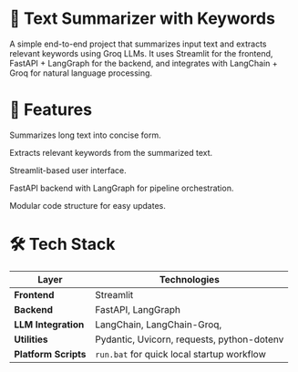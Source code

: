 # 📝 Text Summarizer with Keywords

A simple end-to-end project that summarizes input text and extracts relevant keywords using Groq LLMs.
It uses Streamlit for the frontend, FastAPI + LangGraph for the backend, and integrates with LangChain + Groq for natural language processing.

# 🚀 Features

Summarizes long text into concise form.

Extracts relevant keywords from the summarized text.

Streamlit-based user interface.

FastAPI backend with LangGraph for pipeline orchestration.

Modular code structure for easy updates.

# 🛠️ Tech Stack

| Layer                | Technologies                               |
| -------------------- | ------------------------------------------ |
| **Frontend**         | Streamlit                                  |
| **Backend**          | FastAPI, LangGraph                         |
| **LLM Integration**  | LangChain, LangChain-Groq,                 |
| **Utilities**        | Pydantic, Uvicorn, requests, python-dotenv |
| **Platform Scripts** | `run.bat` for quick local startup workflow |



